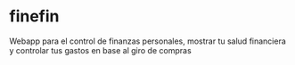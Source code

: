 # finefin
Webapp para el control de finanzas personales, mostrar tu salud financiera y controlar tus gastos en base al giro de compras
